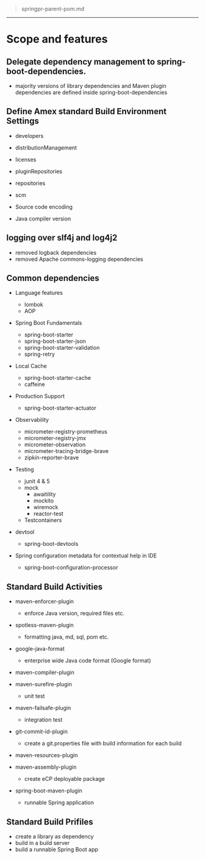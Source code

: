 > springpr-parent-pom.md

---

# Scope and features

## Delegate dependency management to spring-boot-dependencies.
- majority versions of library dependencies and Maven plugin dependencies are defined inside spring-boot-dependencies

## Define Amex standard Build Environment Settings
- developers
- distributionManagement
- licenses
- pluginRepositories
- repositories
- scm

- Source code encoding
- Java compiler version

## logging over slf4j and log4j2
- removed logback dependencies
- removed Apache commons-logging dependencies

## Common dependencies
- Language features
    - lombok
    - AOP

- Spring Boot Fundamentals
    - spring-boot-starter
    - spring-boot-starter-json
    - spring-boot-starter-validation
    - spring-retry

- Local Cache
    - spring-boot-starter-cache
    - caffeine

- Production Support
    - spring-boot-starter-actuator

- Observability
    - micrometer-registry-prometheus
    - micrometer-registry-jmx
    - micrometer-observation
    - micrometer-tracing-bridge-brave
    - zipkin-reporter-brave

- Testing
    - junit 4 & 5
    - mock
        - awaitility
        - mockito
        - wiremock
        - reactor-test
    - Testcontainers

- devtool
    - spring-boot-devtools

- Spring configuration metadata for contextual help in IDE
    - spring-boot-configuration-processor

## Standard Build Activities
- maven-enforcer-plugin
    - enforce Java version, required files etc.
- spotless-maven-plugin
    - formatting java, md, sql, pom etc.
- google-java-format
    - enterprise wide Java code format (Google format)

- maven-compiler-plugin
- maven-surefire-plugin
    - unit test
- maven-failsafe-plugin
    - integration test

- git-commit-id-plugin
    - create a git.properties file with build information for each build
- maven-resources-plugin
- maven-assembly-plugin
    - create eCP deployable package

- spring-boot-maven-plugin
    - runnable Spring application

## Standard Build Prifiles
- create a library as dependency
- build in a build server
- build a runnable Spring Boot app
